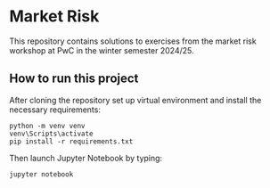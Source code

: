 # Market Risk

This repository contains solutions to exercises from the market risk workshop at PwC in the winter semester 2024/25.

## How to run this project

After cloning the repository set up virtual environment and install the necessary requirements:
```
python -m venv venv 
venv\Scripts\activate
pip install -r requirements.txt
```

Then launch Jupyter Notebook by typing:
```
jupyter notebook
```